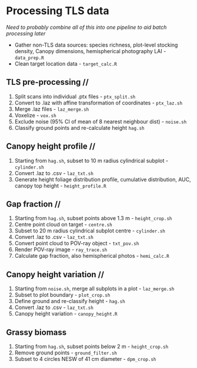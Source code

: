 # Processing TLS data

_Need to probably combine all of this into one pipeline to aid batch processing later_

* Gather non-TLS data sources: species richness, plot-level stocking density, Canopy dimensions, hemispherical photography LAI - `data_prep.R`
* Clean target location data - `target_calc.R`

## TLS pre-processing //

1. Split scans into individual .ptx files - `ptx_split.sh`
2. Convert to .laz with affine transformation of coordinates - `ptx_laz.sh`
3. Merge .laz files - `laz_merge.sh`
4. Voxelize - `vox.sh`
5. Exclude noise (95% CI of mean of 8 nearest neighbour dist) - `noise.sh` 
6. Classify ground points and re-calculate height `hag.sh`

## Canopy height profile //

1. Starting from `hag.sh`, subset to 10 m radius cylindrical subplot - `cylinder.sh`
2. Convert .laz to .csv - `laz_txt.sh`
3. Generate height foliage distribution profile, cumulative distribution, AUC, canopy top height - `height_profile.R`

## Gap fraction //

1. Starting from `hag.sh`, subset points above 1.3 m - `height_crop.sh`
2. Centre point cloud on target - `centre.sh`
3. Subset to 20 m radius cylindrical subplot centre - `cylinder.sh`
4. Convert .laz to .csv - `laz_txt.sh`
5. Convert point cloud to POV-ray object - `txt_pov.sh`
6. Render POV-ray image - `ray_trace.sh`
7. Calculate gap fraction, also hemispherical photos - `hemi_calc.R` 

## Canopy height variation //

1. Starting from `noise.sh`, merge all subplots in a plot - `laz_merge.sh`
2. Subset to plot boundary - `plot_crop.sh`
3. Define ground and re-classify height - `hag.sh`
4. Convert .laz to .csv - `laz_txt.sh`
5. Canopy height variation - `canopy_height.R`


## Grassy biomass 

1. Starting from `hag.sh`, subset points below 2 m - `height_crop.sh`
2. Remove ground points - `ground_filter.sh`
3. Subset to 4 circles NESW of 41 cm diameter - `dpm_crop.sh`

